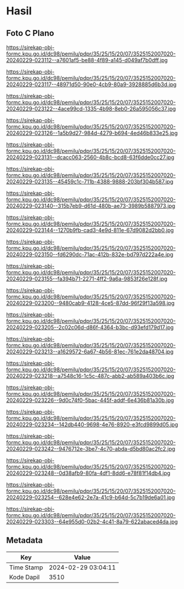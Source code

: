 # Hasil

## Foto C Plano

https://sirekap-obj-formc.kpu.go.id/dc98/pemilu/pdpr/35/25/15/20/07/3525152007020-20240229-023112--a7601af5-be88-4f89-a145-d049af7b0dff.jpg

https://sirekap-obj-formc.kpu.go.id/dc98/pemilu/pdpr/35/25/15/20/07/3525152007020-20240229-023117--48971d50-90e0-4cb9-80a9-3928885d6b3d.jpg

https://sirekap-obj-formc.kpu.go.id/dc98/pemilu/pdpr/35/25/15/20/07/3525152007020-20240229-023122--4ace99cd-1335-4b98-8eb0-26a595056c37.jpg

https://sirekap-obj-formc.kpu.go.id/dc98/pemilu/pdpr/35/25/15/20/07/3525152007020-20240229-023126--1a5b9d27-984d-4279-b694-4ed46b833e25.jpg

https://sirekap-obj-formc.kpu.go.id/dc98/pemilu/pdpr/35/25/15/20/07/3525152007020-20240229-023131--dcacc063-2560-4b8c-bcd8-63f6dde0cc27.jpg

https://sirekap-obj-formc.kpu.go.id/dc98/pemilu/pdpr/35/25/15/20/07/3525152007020-20240229-023135--45459c1c-711b-4388-9888-203bf304b587.jpg

https://sirekap-obj-formc.kpu.go.id/dc98/pemilu/pdpr/35/25/15/20/07/3525152007020-20240229-023140--315b7eb9-d61d-480b-ae73-3989b5887973.jpg

https://sirekap-obj-formc.kpu.go.id/dc98/pemilu/pdpr/35/25/15/20/07/3525152007020-20240229-023144--1270b9fb-cad3-4e9d-811e-67d9082d2bb0.jpg

https://sirekap-obj-formc.kpu.go.id/dc98/pemilu/pdpr/35/25/15/20/07/3525152007020-20240229-023150--fd6290dc-71ac-412b-832e-bd797d222a4e.jpg

https://sirekap-obj-formc.kpu.go.id/dc98/pemilu/pdpr/35/25/15/20/07/3525152007020-20240229-023155--fa394b71-2271-4ff2-9a6a-9853f26e128f.jpg

https://sirekap-obj-formc.kpu.go.id/dc98/pemilu/pdpr/35/25/15/20/07/3525152007020-20240229-023200--9480cab9-4128-4ce5-87dd-96f29f13a598.jpg

https://sirekap-obj-formc.kpu.go.id/dc98/pemilu/pdpr/35/25/15/20/07/3525152007020-20240229-023205--2c02c06d-d86f-4364-b3bc-d93efd179d17.jpg

https://sirekap-obj-formc.kpu.go.id/dc98/pemilu/pdpr/35/25/15/20/07/3525152007020-20240229-023213--a1629572-6a67-4b56-81ec-761e2da48704.jpg

https://sirekap-obj-formc.kpu.go.id/dc98/pemilu/pdpr/35/25/15/20/07/3525152007020-20240229-023218--a7548c16-1c5c-487c-abb2-ab589a403b6c.jpg

https://sirekap-obj-formc.kpu.go.id/dc98/pemilu/pdpr/35/25/15/20/07/3525152007020-20240229-023226--9d0c74f0-5bac-445f-addf-6e436b81a30b.jpg

https://sirekap-obj-formc.kpu.go.id/dc98/pemilu/pdpr/35/25/15/20/07/3525152007020-20240229-023234--142db440-9698-4e76-8920-e3fcd9899d05.jpg

https://sirekap-obj-formc.kpu.go.id/dc98/pemilu/pdpr/35/25/15/20/07/3525152007020-20240229-023242--9476712e-3be7-4c70-abda-d5bd80ac2fc2.jpg

https://sirekap-obj-formc.kpu.go.id/dc98/pemilu/pdpr/35/25/15/20/07/3525152007020-20240229-023248--0d38afb9-80fa-4df1-8dd6-e78f81f14db4.jpg

https://sirekap-obj-formc.kpu.go.id/dc98/pemilu/pdpr/35/25/15/20/07/3525152007020-20240229-023254--628e4e62-2e7a-41c9-b64d-5c7b19de6a01.jpg

https://sirekap-obj-formc.kpu.go.id/dc98/pemilu/pdpr/35/25/15/20/07/3525152007020-20240229-023303--64e955d0-02b2-4c41-8a79-622abaced4da.jpg


## Metadata

| Key        | Value               |
| ---------- | ------------------- |
| Time Stamp | 2024-02-29 03:04:11 |
| Kode Dapil | 3510                |



